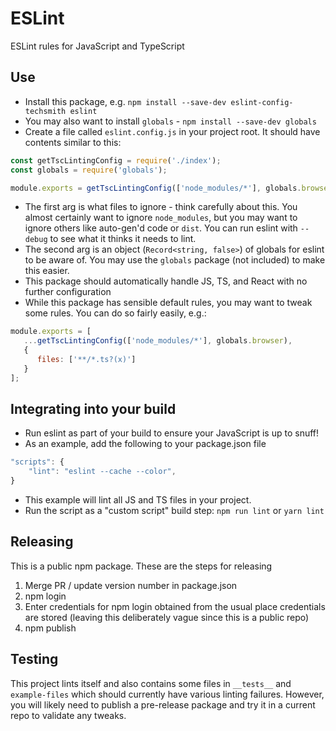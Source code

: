 # ESLint
ESLint rules for JavaScript and TypeScript

## Use
- Install this package, e.g. `npm install --save-dev eslint-config-techsmith eslint`
- You may also want to install `globals` - `npm install --save-dev globals`
- Create a file called `eslint.config.js` in your project root. It should have contents similar to this:

```javascript
const getTscLintingConfig = require('./index');
const globals = require('globals');

module.exports = getTscLintingConfig(['node_modules/*'], globals.browser);
```

- The first arg is what files to ignore - think carefully about this. You almost certainly want to ignore `node_modules`, but you may want to ignore others like auto-gen'd code or `dist`. You can run eslint with `--debug` to see what it thinks it needs to lint.
- The second arg is an object (`Record<string, false>`) of globals for eslint to be aware of. You may use the `globals` package (not included) to make this easier.
- This package should automatically handle JS, TS, and React with no further configuration
- While this package has sensible default rules, you may want to tweak some rules. You can do so fairly easily, e.g.:

```javascript
module.exports = [
   ...getTscLintingConfig(['node_modules/*'], globals.browser),
   {
      files: ['**/*.ts?(x)']
   }
];
```

## Integrating into your build

- Run eslint as part of your build to ensure your JavaScript is up to snuff!
- As an example, add the following to your package.json file

```javascript
"scripts": {
    "lint": "eslint --cache --color",
}
```

- This example will lint all JS and TS files in your project.
- Run the script as a "custom script" build step: `npm run lint` or `yarn lint`

## Releasing

This is a public npm package. These are the steps for releasing

1) Merge PR / update version number in package.json
2) npm login
3) Enter credentials for npm login obtained from the usual place credentials are stored (leaving this deliberately vague since this is a public repo)
4) npm publish

## Testing

This project lints itself and also contains some files in `__tests__` and `example-files` which should currently have various linting failures. However, you will likely need to publish a pre-release package and try it in a current repo to validate any tweaks.